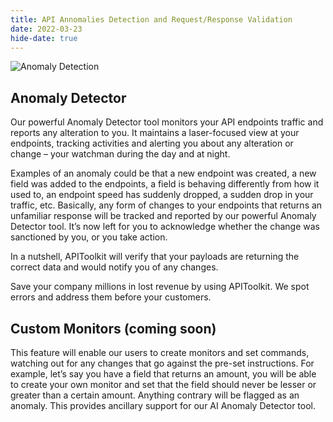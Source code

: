 ```yaml
---
title: API Annomalies Detection and Request/Response Validation 
date: 2022-03-23
hide-date: true
---
```


![Anomaly Detection](../gif1.gif)

## Anomaly Detector
 
Our powerful Anomaly Detector tool monitors your API endpoints traffic and reports any alteration to you. It maintains a laser-focused view at your endpoints, tracking activities and alerting you about any alteration or change – your watchman during the day and at night.
 
Examples of an anomaly could be that a new endpoint was created, a new field was added to the endpoints, a field is behaving differently from how it used to, an endpoint speed has suddenly dropped, a sudden drop in your traffic, etc. Basically, any form of changes to your endpoints that returns an unfamiliar response will be tracked and reported by our powerful Anomaly Detector tool. It’s now left for you to acknowledge whether the change was sanctioned by you, or you take action.
 
In a nutshell, APIToolkit will verify that your payloads are returning the correct data and would notify you of any changes.
 
Save your company millions in lost revenue by using APIToolkit. We spot errors and address them before your customers.
 
## Custom Monitors (coming soon) 
 This feature will enable our users to create monitors and set commands, watching out for any changes that go against the pre-set instructions. For example, let’s say you have a field that returns an amount, you will be able to create your own monitor and set that the field should never be lesser or greater than a certain amount. Anything contrary will be flagged as an anomaly. This provides ancillary support for our AI Anomaly Detector tool.
